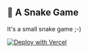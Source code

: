## 🚀 A Snake Game

It's a small snake game ;-)

[![Deploy with Vercel](https://vercel.com/button)](https://vercel.com/import/project?template=https://github.com/rrutsche/snake)
